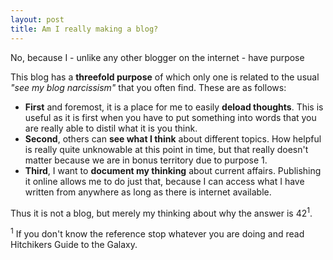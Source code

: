 ```yaml
---
layout: post
title: Am I really making a blog? 
---
```

No, because I - unlike any other blogger on the internet - have purpose

This blog has a **threefold purpose** of which only one is related to the usual _"see my blog narcissism"_ that you often find. These are as follows: 
- **First** and foremost, it is a place for me to easily **deload thoughts**. This is useful as it is first when you have to put something into words that you are really able to distil what it is you think. 
- **Second**, others can **see what I think** about different topics. How helpful is really quite unknowable at this point in time, but that really doesn't matter because we are in bonus territory due to purpose 1.
- **Third**, I want to **document my thinking** about current affairs. Publishing it online allows me to do just that, because I can access what I have written from anywhere as long as there is internet available.

Thus it is not a blog, but merely my thinking about why the answer is 42<sup>1</sup>.

<sup>1</sup> If you don't know the reference stop whatever you are doing and read Hitchikers Guide to the Galaxy.
